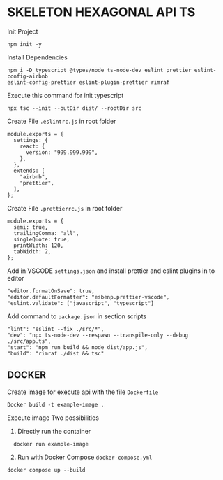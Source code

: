 # SKELETON HEXAGONAL API TS

Init Project

```
npm init -y
```

Install Dependencies

```
npm i -D typescript @types/node ts-node-dev eslint prettier eslint-config-airbnb
eslint-config-prettier eslint-plugin-prettier rimraf
```

Execute this command for init typescript

```
npx tsc --init --outDir dist/ --rootDir src
```

Create File `.eslintrc.js` in root folder

```
module.exports = {
  settings: {
    react: {
      version: "999.999.999",
    },
  },
  extends: [
    "airbnb",
    "prettier",
  ],
};
```

Create File `.prettierrc.js` in root folder

```
module.exports = {
  semi: true,
  trailingComma: "all",
  singleQuote: true,
  printWidth: 120,
  tabWidth: 2,
};
```

Add in VSCODE `settings.json` and install prettier and eslint plugins in to editor

```
"editor.formatOnSave": true,
"editor.defaultFormatter": "esbenp.prettier-vscode",
"eslint.validate": ["javascript", "typescript"]
```

Add command to `package.json` in section scripts

```
"lint": "eslint --fix ./src/*",
"dev": "npx ts-node-dev --respawn --transpile-only --debug ./src/app.ts",
"start": "npm run build && node dist/app.js",
"build": "rimraf ./dist && tsc"
```

## DOCKER

Create image for execute api with the file `Dockerfile`

```
Docker build -t example-image .
```

Execute image Two possibilities

1. Directly run the container

```
  docker run example-image
```

2. Run with Docker Compose `docker-compose.yml`

```
docker compose up --build
```
